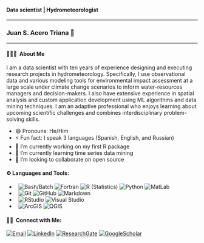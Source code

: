 #### Data scientist | Hydrometeorologist
___
### Juan S. Acero Triana 👋
___

#### 👨🏻‍💻 &nbsp;About Me
I am a data scientist with ten years of experience designing and executing research projects in hydrometeorology. Specifically, I use observational data and various modeling tools for environmental impact assessment at a large scale under climate change scenarios to inform water-resources managers and decision-makers. I also have extensive experience in spatial analysis and custom application development using ML algorithms and data mining techniques. I am an adaptive professional who enjoys learning about upcoming scientific challenges and combines interdisciplinary problem-solving skills.

- 😄 Pronouns: He/Him
- ⚡ Fun fact: I speak 3 languages (Spanish, English, and Russian)
- 🔭 I’m currently working on my first R package
- 🌱 I’m currently learning time series data mining
- 👯 I’m looking to collaborate on open source

#### ⚙️ Languages and Tools:

- &nbsp;
  ![Bash/Batch](https://img.shields.io/badge/-Bash/Batch-333333?style=flat&logo=Bash/Batch&logoColor=007396)
  ![Fortran](https://img.shields.io/badge/-Fortran-333333?style=flat&logo=Fortran&logoColor=007396)
  ![R (Statistics)](https://img.shields.io/badge/-R-333333?style=flat&logo=R&logoColor=276DC3)
  ![Python](https://img.shields.io/badge/-Python-333333?style=flat&logo=python)
  ![MatLab](https://img.shields.io/badge/-MatLab-333333?style=flat&logo=MatLab)
- &nbsp;
  ![Git](https://img.shields.io/badge/-Git-333333?style=flat&logo=git)
  ![GitHub](https://img.shields.io/badge/-GitHub-333333?style=flat&logo=github)
  ![Markdown](https://img.shields.io/badge/-Markdown-333333?style=flat&logo=markdown)
- &nbsp;
  ![RStudio](https://img.shields.io/badge/-RStudio-333333?style=flat&logo=rstudio)
  ![Visual Studio](https://img.shields.io/badge/-Visual%20Studio-333333?style=flat&logo=visual-studio-code&logoColor=007ACC)
- &nbsp;
  ![ArcGIS](https://img.shields.io/badge/-ArcGIS-333333?style=flat&logo=ArcGIS)
  ![QGIS](https://img.shields.io/badge/-QGIS-333333?style=flat&logo=QGIS)

#### 🤝🏻 &nbsp;Connect with Me:

<a href="mailto:juanseba@ucr.edu"><img alt="Email" src="https://img.shields.io/badge/Email-blue?style=flat-square&logo=gmail"></a>
<a href="https://www.linkedin.com/in/juan-s-acero-triana/"><img alt="LinkedIn" src="https://img.shields.io/badge/LinkedIn-blue?style=flat-square&logo=linkedin"></a>
<a href="https://www.researchgate.net/profile/Juan-S-Acero-Triana/"><img alt="ResearchGate" src="https://img.shields.io/badge/ResearchGate-blue?style=flat-square&logo=ResearchGate"></a>
<a href="https://scholar.google.com/citations?user=-_zEMN0AAAAJ&hl=en/"><img alt="GoogleScholar" src="https://img.shields.io/badge/Google%20Scholar-blue?style=flat-square&logo=GoogleScholar"></a>
